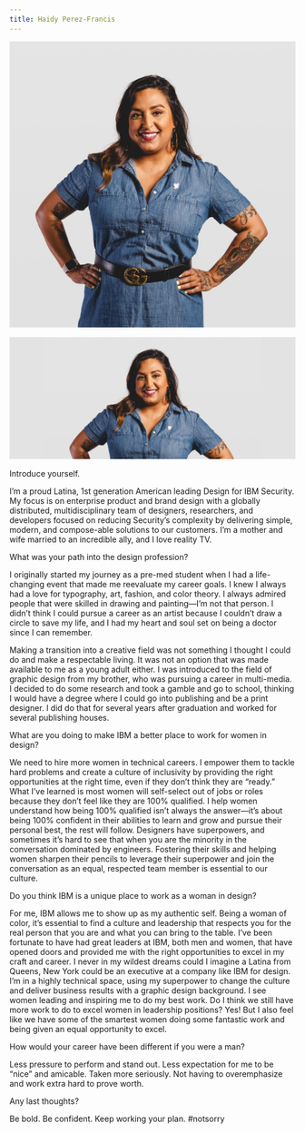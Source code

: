 ```yaml
---
title: Haidy Perez-Francis
---
```


<grid classname="background-bleed">
<column lg="16">

<art-direction>

![Haidy Perez-Francis card image](./608x608.jpg)

![Haidy Perez-Francis hero image](./2624x1120.jpg)

</art-direction>

<community-lead name="Haidy Perez-Francis" position="Design Executive" department="IBM Security"></community-lead>

</column>
</grid>

<grid className="community__grid" background="gray-10">
<column sm="3" md="3" lg="3">

<span className="community__prompt">Introduce yourself.</span>

</column>

<column md="6" lg="8" offset_lg="1">

I’m a proud Latina, 1st generation American leading Design for IBM Security. My focus is on enterprise product and brand design with a globally distributed, multidisciplinary team of designers, researchers, and developers focused on reducing Security’s complexity by delivering simple, modern, and compose-able solutions to our customers. I’m a mother and wife married to an incredible ally, and I love reality TV.

</column>
</grid>

<grid className="community__grid" background="gray-10">
<column sm="3" md="3" lg="3">

<span className="community__prompt">What was your path into the design profession?</span>

</column>

<column md="6" lg="8" offset_lg="1">

I originally started my journey as a pre-med student when I had a life-changing event that made me reevaluate my career goals. I knew I always had a love for typography, art, fashion, and color theory. I always admired people that were skilled in drawing and painting—I’m not that person. I didn’t think I could pursue a career as an artist because I couldn’t draw a circle to save my life, and I had my heart and soul set on being a doctor since I can remember.

Making a transition into a creative field was not something I thought I could do and make a respectable living. It was not an option that was made available to me as a young adult either. I was introduced to the field of graphic design from my brother, who was pursuing a career in multi-media. I decided to do some research and took a gamble and go to school, thinking I would have a degree where I could go into publishing and be a print designer. I did do that for several years after graduation and worked for several publishing houses.

</column>
</grid>

<grid className="community__grid" background="gray-10">
<column sm="3" md="3" lg="3">

<span className="community__prompt">What are you doing to make IBM a better place to work for women in design?</span>

</column>

<column md="6" lg="8" offset_lg="1">

We need to hire more women in technical careers. I empower them to tackle hard problems and create a culture of inclusivity by providing the right opportunities at the right time, even if they don’t think they are “ready.” What I’ve learned is most women will self-select out of jobs or roles because they don’t feel like they are 100% qualified. I help women understand how being 100% qualified isn’t always the answer—it’s about being 100% confident in their abilities to learn and grow and pursue their personal best, the rest will follow. Designers have superpowers, and sometimes it’s hard to see that when you are the minority in the conversation dominated by engineers. Fostering their skills and helping women sharpen their pencils to leverage their superpower and join the conversation as an equal, respected team member is essential to our culture.

</column>
</grid>

<grid className="community__grid" background="gray-10">
<column sm="3" md="3" lg="3">

<span className="community__prompt">Do you think IBM is a unique place to work as a woman in design?</span>

</column>

<column md="6" lg="8" offset_lg="1">

For me, IBM allows me to show up as my authentic self. Being a woman of color, it’s essential to find a culture and leadership that respects you for the real person that you are and what you can bring to the table. I’ve been fortunate to have had great leaders at IBM, both men and women, that have opened doors and provided me with the right opportunities to excel in my craft and career. I never in my wildest dreams could I imagine a Latina from Queens, New York could be an executive at a company like IBM for design. I’m in a highly technical space, using my superpower to change the culture and deliver business results with a graphic design background. I see women leading and inspiring me to do my best work. Do I think we still have more work to do to excel women in leadership positions? Yes! But I also feel like we have some of the smartest women doing some fantastic work and being given an equal opportunity to excel.

</column>
</grid>

<grid className="community__grid" background="gray-10">
<column sm="3" md="3" lg="3">

<span className="community__prompt">How would your career have been different if you were a man?</span>

</column>

<column md="6" lg="8" offset_lg="1">

Less pressure to perform and stand out. Less expectation for me to be “nice” and amicable. Taken more seriously. Not having to overemphasize and work extra hard to prove worth.

</column>
</grid>

<grid className="community__grid" background="gray-10">
<column sm="3" md="3" lg="3">

<span className="community__prompt">Any last thoughts?</span>

</column>

<column md="6" lg="8" offset_lg="1">

Be bold. Be confident. Keep working your plan. #notsorry

</column>
</grid>
